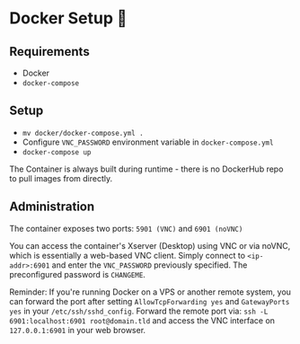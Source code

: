 # Docker Setup 🐋

## Requirements

* Docker
* `docker-compose`

## Setup

* `mv docker/docker-compose.yml .`
* Configure `VNC_PASSWORD` environment variable in `docker-compose.yml`
* `docker-compose up`

The Container is always built during runtime - there is no DockerHub repo to pull images from directly.

## Administration

The container exposes two ports: `5901 (VNC)` and `6901 (noVNC)`

You can access the container's Xserver (Desktop) using VNC or via noVNC, which is essentially a web-based VNC client.
Simply connect to `<ip-addr>:6901` and enter the `VNC_PASSWORD` previously specified. The preconfigured password is
`CHANGEME`.

Reminder: If you're running Docker on a VPS or another remote system, you can forward the port after setting 
`AllowTcpForwarding yes` and `GatewayPorts yes` in your `/etc/ssh/sshd_config`. Forward the remote port via:
`ssh -L 6901:localhost:6901 root@domain.tld` and access the VNC interface on `127.0.0.1:6901` in your web browser.